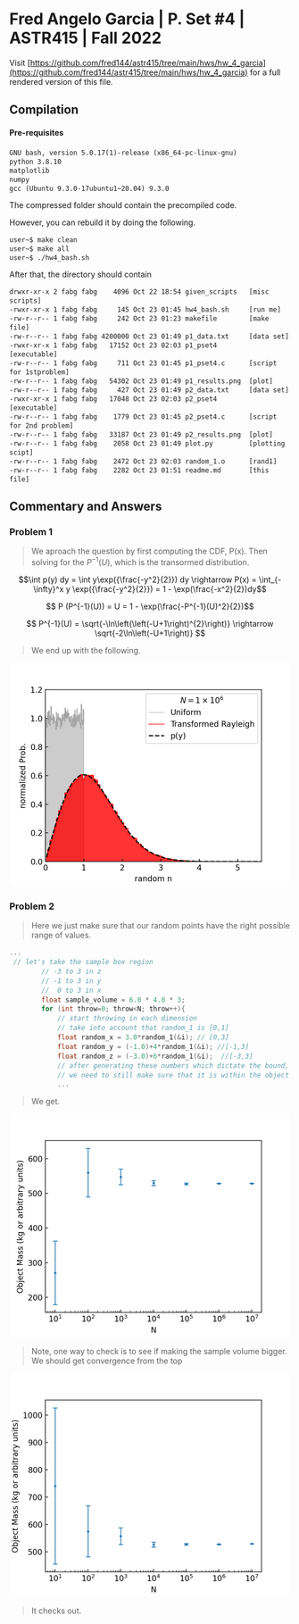 # Fred Angelo Garcia | P. Set #4 | ASTR415 | Fall 2022
Visit [https://github.com/fred144/astr415/tree/main/hws/hw_4_garcia](https://github.com/fred144/astr415/tree/main/hws/hw_4_garcia) for a full rendered version of this file. 

## Compilation 
#### Pre-requisites
```console
GNU bash, version 5.0.17(1)-release (x86_64-pc-linux-gnu)
python 3.8.10 
matplotlib
numpy
gcc (Ubuntu 9.3.0-17ubuntu1~20.04) 9.3.0
```
The compressed folder should contain the precompiled code. 

However, you can rebuild it by doing the following.
```console
user~$ make clean
user~$ make all
user~$ ./hw4_bash.sh
```

After that, the directory should contain 
```
drwxr-xr-x 2 fabg fabg    4096 Oct 22 18:54 given_scripts   [misc scripts]
-rwxr-xr-x 1 fabg fabg     145 Oct 23 01:45 hw4_bash.sh     [run me]
-rw-r--r-- 1 fabg fabg     242 Oct 23 01:23 makefile        [make file]
-rw-r--r-- 1 fabg fabg 4200000 Oct 23 01:49 p1_data.txt     [data set]
-rwxr-xr-x 1 fabg fabg   17152 Oct 23 02:03 p1_pset4        [executable]
-rw-r--r-- 1 fabg fabg     711 Oct 23 01:45 p1_pset4.c      [script for 1stproblem]
-rw-r--r-- 1 fabg fabg   54302 Oct 23 01:49 p1_results.png  [plot]
-rw-r--r-- 1 fabg fabg     427 Oct 23 01:49 p2_data.txt     [data set]
-rwxr-xr-x 1 fabg fabg   17048 Oct 23 02:03 p2_pset4        [executable]
-rw-r--r-- 1 fabg fabg    1779 Oct 23 01:45 p2_pset4.c      [script for 2nd problem]
-rw-r--r-- 1 fabg fabg   33187 Oct 23 01:49 p2_results.png  [plot]
-rw-r--r-- 1 fabg fabg    2058 Oct 23 01:49 plot.py         [plotting scipt]
-rw-r--r-- 1 fabg fabg    2472 Oct 23 02:03 random_1.o      [rand1]
-rw-r--r-- 1 fabg fabg    2282 Oct 23 01:51 readme.md       [this file]
```
## Commentary and Answers 

### Problem 1

>We aproach the question by first computing the CDF, P(x). Then solving for the $P^{-1}(U)$, which is the transormed distribution.

$$\int p(y) dy = \int y\exp({\frac{-y^2}{2}}) dy \rightarrow P(x) = \int_{- \infty}^x y \exp({\frac{-y^2}{2}}) = 1 - \exp(\frac{-x^2}{2})dy$$

$$ P (P^{-1}(U)) = U = 1 - \exp(\frac{-P^{-1}(U)^2}{2})$$

$$ P^{-1}(U) = \sqrt{-\ln\left(\left(-U+1\right)^{2}\right)}  \rightarrow  \sqrt{-2\ln\left(-U+1\right)} $$
> We end up with the following. 

<p align="center">
<img src=./p1_results.png alt="drawing" width="500"/> 
</p>

### Problem 2
>Here we just make sure that our random points have the right possible range of values. 
```C
...
 // let's take the sample box region 
        // -3 to 3 in z
        // -1 to 3 in y 
        //  0 to 3 in x
        float sample_volume = 6.0 * 4.0 * 3; 
        for (int throw=0; throw<N; throw++){
            // start throwing in each dimension
            // take into account that random_1 is [0,1]
            float random_x = 3.0*random_1(&i); // [0,3]
            float random_y = (-1.0)+4*random_1(&i); //[-1,3]
            float random_z = (-3.0)+6*random_1(&i);  //[-3,3]
            // after generating these numbers which dictate the bound,
            // we need to still make sure that it is within the object 
            ...
```
> We get. 
<p align="center">
<img src=./p2_results.png alt="drawing" width="500"/> 
</p>

> Note, one way to check is to see if making the sample volume bigger. We should get convergence from the top
<p align="center">
<img src=./test.png alt="drawing" width="500"/> 
</p>

>It checks out. 
